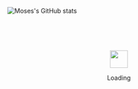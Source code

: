 <!--
### Hi there 👋

**mosesokemwa/mosesokemwa** is a ✨ _special_ ✨ repository because its `README.md` (this file) appears on your GitHub profile.
-->
![Moses's GitHub stats](https://github-readme-stats.vercel.app/api?username=mosesokemwa&count_private=true&theme=vue-dark&show_icons=true)


<div align="center">
	<br>
	<br>
	<br>
	<br>
	<img src="https://enterprise.github.com/assets/spinners/octocat-spinner-128-26a44333917854c6794d55eac947b1277fced54f1f60c5df5d93431db8753bc5.gif" width="40" height="40">
	<p>Loading</p>
	<br>
	<br>
	<br>
	<br>
</div>


